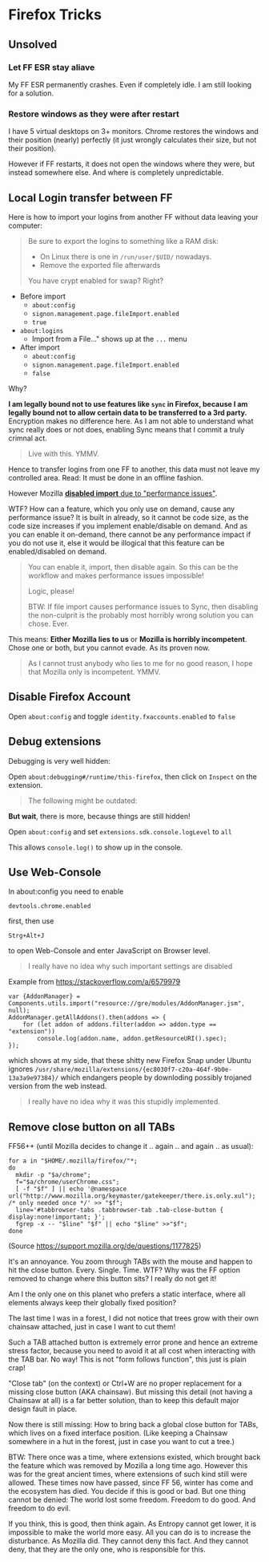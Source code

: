 # Firefox Tricks

## Unsolved

### Let FF ESR stay aliave

My FF ESR permanently crashes.  Even if completely idle.
I am still looking for a solution.

### Restore windows as they were after restart

I have 5 virtual desktops on 3+ monitors.
Chrome restores the windows and their position (nearly) perfectly
(it just wrongly calculates their size, but not their position).

However if FF restarts, it does not open the windows where they were,
but instead somewhere else.   And where is completely unpredictable.


## Local Login transfer between FF

Here is how to import your logins from another FF without data leaving your computer:

> Be sure to export the logins to something like a RAM disk:
> 
> - On Linux there is one in `/run/user/$UID/` nowadays.
> - Remove the exported file afterwards
>
> You have crypt enabled for swap?  Right?

- Before import
  - `about:config`
  - `signon.management.page.fileImport.enabled`
  - `true`
- `about:logins`
  - Import from a File..." shows up at the `...` menu
- After import
  - `about:config`
  - `signon.management.page.fileImport.enabled`
  - `false`

Why?

**I am legally bound not to use features like `sync` in Firefox, because I am legally bound not to allow certain data to be transferred to a 3rd party.**
Encryption makes no difference here.  As I am not able to understand what sync really does or not does, enabling Sync means that I commit a truly crimnal act.

> Live with this.  YMMV.

Hence to transfer logins from one FF to another, this data must not leave my controlled area.  Read:  It must be done in an offline fashion.

However Mozilla [**disabled import** due to "performance issues"](https://support.mozilla.org/en-US/kb/import-login-data-file).

WTF?  How can a feature, which you only use on demand, cause any performance issue?  It is built in already, so it cannot be code size,
as the code size increases if you implement enable/disable on demand.  And as you can enable it on-demand, there cannot be any performance
impact if you do not use it, else it would be illogical that this feature can be enabled/disabled on demand.

> You can enable it, import, then disable again.  So this can be the workflow and makes performance issues impossible!
>
> Logic, please!
>
> BTW:  If file import causes performance issues to Sync, then disabling the non-culprit is the probably most horribly wrong solution you can chose.  Ever.

This means:  **Either Mozilla lies to us** or **Mozilla is horribly incompetent**.  Chose one or both, but you cannot evade.  As its proven now.

> As I cannot trust anybody who lies to me for no good reason, I hope that Mozilla only is incompetent.  YMMV.


## Disable Firefox Account

Open `about:config` and toggle `identity.fxaccounts.enabled` to `false`


## Debug extensions

Debugging is very well hidden:

Open `about:debugging#/runtime/this-firefox`, then click on `Inspect` on the extension.

> The following might be outdated:

**But wait**, there is more, because things are still hidden!

Open `about:config` and set `extensions.sdk.console.logLevel` to `all`

This allows `console.log()` to show up in the console.


## Use Web-Console

In about:config you need to enable

	devtools.chrome.enabled

first, then use

	Strg+Alt+J

to open Web-Console and enter JavaScript on Browser level.

> I really have no idea why such important settings are disabled

Example from <https://stackoverflow.com/a/6579979>

```
var {AddonManager} = Components.utils.import("resource://gre/modules/AddonManager.jsm", null);
AddonManager.getAllAddons().then(addons => {
    for (let addon of addons.filter(addon => addon.type == "extension"))
        console.log(addon.name, addon.getResourceURI().spec);
});
```

which shows at my side, that these shitty new Firefox Snap under Ubuntu ignores
`/usr/share/mozilla/extensions/{ec8030f7-c20a-464f-9b0e-13a3a9e97384}/`
which endangers people by downloding possibly trojaned version from the web instead.

> I really have no idea why it was this stupidly implemented.


## Remove close button on all TABs

FF56++ (until Mozilla decides to change it .. again .. and again .. as usual):
```
for a in "$HOME/.mozilla/firefox/"*;
do
  mkdir -p "$a/chrome";
  f="$a/chrome/userChrome.css";
  [ -f "$f" ] || echo '@namespace url("http://www.mozilla.org/keymaster/gatekeeper/there.is.only.xul"); /* only needed once */' >> "$f";
  line='#tabbrowser-tabs .tabbrowser-tab .tab-close-button { display:none!important; }';
  fgrep -x -- "$line" "$f" || echo "$line" >>"$f";
done
```
(Source https://support.mozilla.org/de/questions/1177825)

It's an annoyance.  You zoom through TABs with the mouse and happen to hit the close button.  Every. Single. Time.
WTF?  Why was the FF option removed to change where this button sits?  I really do not get it!

Am I the only one on this planet who prefers a static interface, where all elements always keep their globally fixed position?

The last time I was in a forest, I did not notice that trees grow with their own chainsaw attached, just in case I want to cut them!

Such a TAB attached button is extremely error prone and hence an extreme stress factor, because you need to avoid it at all cost
when interacting with the TAB bar.  No way!  This is not "form follows function", this just is plain crap!

"Close tab" (on the context) or Ctrl+W are no proper replacement for a missing close button (AKA chainsaw).
But missing this detail (not having a Chainsaw at all) is a far better solution,
than to keep this default major design fault in place.

Now there is still missing:  How to bring back a global close button for TABs, which lives on a fixed interface position.
(Like keeping a Chainsaw somewhere in a hut in the forest, just in case you want to cut a tree.)

BTW: There once was a time, where extensions existed, which brought back the feature which was removed by Mozilla a long time ago.  However this was for the great ancient times, where extensions of such kind still were allowed.  These times now have
passed, since FF 56, winter has come and the ecosystem has died.  You decide if this is good or bad.
But one thing cannot be denied:  The world lost some freedom.  Freedom to do good.  And freedom to do evil.

If you think, this is good, then think again.  As Entropy cannot get lower, it is impossible to make the world more easy.
All you can do is to increase the disturbance.
As Mozilla did.  They cannot deny this fact.  And they cannot deny, that they are the only one, who is responsible for this.
